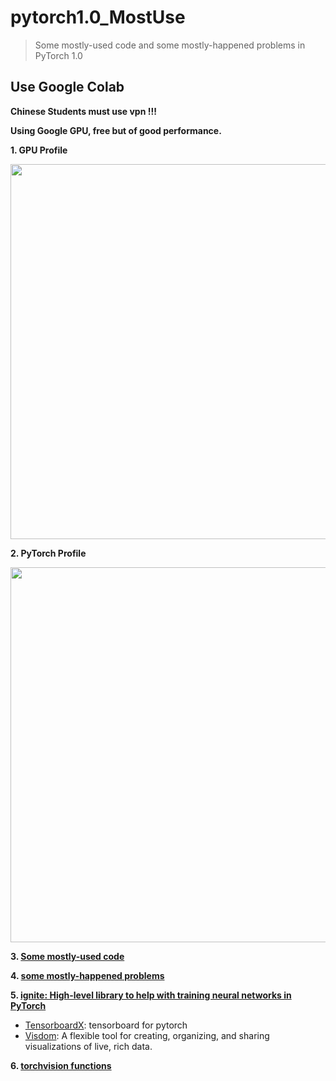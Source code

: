 # pytorch1.0_MostUse
> Some mostly-used code and some mostly-happened problems in PyTorch 1.0

## Use Google Colab
  
**Chinese Students must use vpn !!!**
  
**Using Google GPU, free but of good performance.**
  
**1. GPU Profile**  
<p>
  <img src="https://github.com/lcylmhlcy/pytorch1.0_MostUse/raw/master/img/1.png" width=600>
</p>
  
**2. PyTorch Profile**  
<p>
  <img src="https://github.com/lcylmhlcy/pytorch1.0_MostUse/raw/master/img/2.png" width=600>
</p>
  
**3. [Some mostly-used code](https://github.com/lcylmhlcy/pytorch1.0_MostUse/blob/master/pytorch1_0_.ipynb)**
  
**4. [some mostly-happened problems](https://github.com/lcylmhlcy/pytorch1.0_MostUse/blob/master/some_problems.md)**
  
**5. [ignite: High-level library to help with training neural networks in PyTorch](https://github.com/lcylmhlcy/pytorch1.0_MostUse/tree/master/ignite)**
- [TensorboardX](https://github.com/lanpa/tensorboardX): tensorboard for pytorch
- [Visdom](https://github.com/facebookresearch/visdom): A flexible tool for creating, organizing, and sharing visualizations of live, rich data. 
  
**6. [torchvision functions](https://github.com/lcylmhlcy/pytorch1.0_MostUse/blob/master/torchvision.md)**
